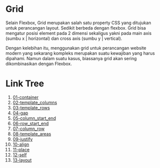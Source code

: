 # Grid

Selain Flexbox, Grid merupakan salah satu property CSS yang ditujukan untuk perancangan layout. Sedikit berbeda dengan flexbox. Grid bisa mengatur posisi element pada 2 dimensi sekaligus yakni pada main axis (sumbu x | horizontal) dan cross axis (sumbu y | vertical).

Dengan kelebihan itu, menggunakan grid untuk perancangan website modern yang sekarang kompleks merupakan suatu kewajiban yang harus dipahami. Namun dalam suatu kasus, biassanya grid akan sering dikombinasikan dengan Flexbox.

# Link Tree

1. [01-container](https://github.com/naidra68/belajar-css/tree/main/02-css/15-grid/01-container)
2. [02-template_columns](https://github.com/naidra68/belajar-css/tree/main/02-css/15-grid/02-template_columns)
3. [03-template_rows](https://github.com/naidra68/belajar-css/tree/main/02-css/15-grid/03-template_rows)
4. [04-gap](https://github.com/naidra68/belajar-css/tree/main/02-css/15-grid/04-gap)
5. [05-column_start_end](https://github.com/naidra68/belajar-css/tree/main/02-css/15-grid/05-column_start_end)
6. [06-row_start_end](https://github.com/naidra68/belajar-css/tree/main/02-css/15-grid/06-row_start_end)
7. [07-column_row](https://github.com/naidra68/belajar-css/tree/main/02-css/15-grid/07-column_row)
8. [08-template_areas](https://github.com/naidra68/belajar-css/tree/main/02-css/15-grid/08-template_areas)
9. [09-justify](https://github.com/naidra68/belajar-css/tree/main/02-css/15-grid/09-justify)
10. [10-align](https://github.com/naidra68/belajar-css/tree/main/02-css/15-grid/10-align)
11. [11-place](https://github.com/naidra68/belajar-css/tree/main/02-css/15-grid/11-place)
12. [12-self](https://github.com/naidra68/belajar-css/tree/main/02-css/15-grid/12-self)
13. [13-layout](https://github.com/naidra68/belajar-css/tree/main/02-css/15-grid/13-layout)
